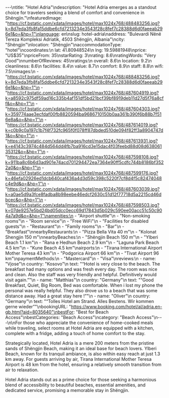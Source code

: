 ---\ntitle: "Hotel Adria"\ndescription: "Hotel Adria emerges as a standout choice for travelers seeking a blend of comfort and convenience in Shëngjin."\nfeaturedImage: "https://cf.bstatic.com/xdata/images/hotel/max1024x768/488483256.jpg?k=8d7eda3fb8fa15ddbe6cfd7213234e3543f28c8fef7c28388d6d0faeeab296e1&o=&hp=1"\nlanguage: en\nslug: hotel-adria\naddress: "Bulevardi Nënë Tereza Kompleksi Adriatik, 4503 Shëngjin, Albania"\ncity: "Shëngjin"\nlocation: "Shëngjin"\naccommodationType: "hotel"\ncoordinates:\n  lat: 41.80948524\n  lng: 19.59881948\nprice: "US$35"\npriceFrom: 35\nstarRating: 3\nrating: 8.6\nratingWords: "Very Good"\nnumberOfReviews: 45\nratings:\n  overall: 8.6\n  location: 9.2\n  cleanliness: 8.6\n  facilities: 8.4\n  value: 8.7\n  comfort: 8.9\n  staff: 8.8\n  wifi: 7.5\nimages:\n  - "https://cf.bstatic.com/xdata/images/hotel/max1024x768/488483256.jpg?k=8d7eda3fb8fa15ddbe6cfd7213234e3543f28c8fef7c28388d6d0faeeab296e1&o=&hp=1"\n  - "https://cf.bstatic.com/xdata/images/hotel/max1024x768/487604919.jpg?k=a8592c975df59ad16c335b4af151df5bd21bcf39bf8919deb11d27d5f76a8cff&o=&hp=1"\n  - "https://cf.bstatic.com/xdata/images/hotel/max1024x768/487604303.jpg?k=359774aae3ecfdaf00fb8820594ba9686710150b0aa361b390f6b88b7f516e8a&o=&hp=1"\n  - "https://cf.bstatic.com/xdata/images/hotel/max1024x768/487614019.jpg?k=c0b9c0a197c1b7f4f732fc965f0f078ff87dbded510de094f82ff3a8904747d1&o=&hp=1"\n  - "https://cf.bstatic.com/xdata/images/hotel/max1024x768/487613931.jpg?k=e4143c3974c484d564dd4fb7ba916cd3e15dac4f03feebd88d08d63806135312&o=&hp=1"\n  - "https://cf.bstatic.com/xdata/images/hotel/max1024x768/487598108.jpg?k=911ba8c6b6d3ad901e74acd701294472ea7364e90ff5cdfc744b8186bf3522a0&o=&hp=1"\n  - "https://cf.bstatic.com/xdata/images/hotel/max1024x768/487599176.jpg?k=46efa02926ed1dcb640caf436a4d3d59c398c5220f7cf8d4f5c82474048c4e9d&o=&hp=1"\n  - "https://cf.bstatic.com/xdata/images/hotel/max1024x768/487603039.jpg?k=a0ae5d9a3fce8fadba8b98eebe46edcf2630c51d12f77718d5a2215cd46dbcec&o=&hp=1"\n  - "https://cf.bstatic.com/xdata/images/hotel/max1024x768/487598503.jpg?k=07de9257e5bd24bd05dcc0ecc69d17843d5b029c590ee00acc51c50c904a7a9d&o=&hp=1"\namenities:\n  - "Airport shuttle"\n  - "Non-smoking rooms"\n  - "Room service"\n  - "Free WiFi"\n  - "Facilities for disabled guests"\n  - "Restaurant"\n  - "Family rooms"\n  - "Bar"\n  - "Breakfast"\nnearbyRestaurants:\n  - "Pizza Bella Vita 40 m"\n  - "Kolonat Shengjin 150 m"\nnearbyBeaches:\n  - "Shëngjin Beach 150 m"\n  - "Ylberi Beach 1.1 km"\n  - "Rana e Hedhun Beach 2.9 km"\n  - "Laguna Park Beach 4.5 km"\n  - "Kune Beach 4.5 km"\nairports:\n  - "Tirana International Airport Mother Teresa 43 km"\n  - "Podgorica Airport 66 km"\n  - "Tivat Airport 96 km"\npaymentMethods:\n  - "Mastercard"\n  - "Visa"\nreviews:\n  - name: "Vjose"\n    country: "Kosovo"\n    text: "“Hotel is very close to the beach. The breakfast had many options and was fresh every day. The room was nice and clean. Also the staff was very friendly and helpful. Definitively would visit again.”"\n  - name: "Matthias"\n    country: "Germany"\n    text: "“Good Breakfast, Quiet, Big Room, Bed was comfortable.
When i lost my phone the personal was really helpful.
They also drove us to a beach that was some distance away.
Had a great stay here !”"\n  - name: "Oliver"\n    country: "Germany"\n    text: "“Tolles Hotel am Strand. Alles Bestens. Wir kommen gerne wieder”"\nbookingURL: "https://www.booking.com/hotel/al/adria.en-gb.html?aid=8035640"\nbestFor: "Best for Beach Access"\nbestCategories: "Beach Access"\ncategory: "Beach Access"\n---\n\nFor those who appreciate the convenience of home-cooked meals while traveling, select rooms at Hotel Adria are equipped with a kitchen, complete with a fridge, adding a touch of home comfort to the stay.

Strategically located, Hotel Adria is a mere 200 meters from the pristine sands of Shëngjin Beach, making it an ideal base for beach lovers. Ylberi Beach, known for its tranquil ambiance, is also within easy reach at just 1.3 km away. For guests arriving by air, Tirana International Mother Teresa Airport is 48 km from the hotel, ensuring a relatively smooth transition from air to relaxation.

Hotel Adria stands out as a prime choice for those seeking a harmonious blend of accessibility to beautiful beaches, essential amenities, and dedicated service, promising a memorable stay in Shëngjin.
